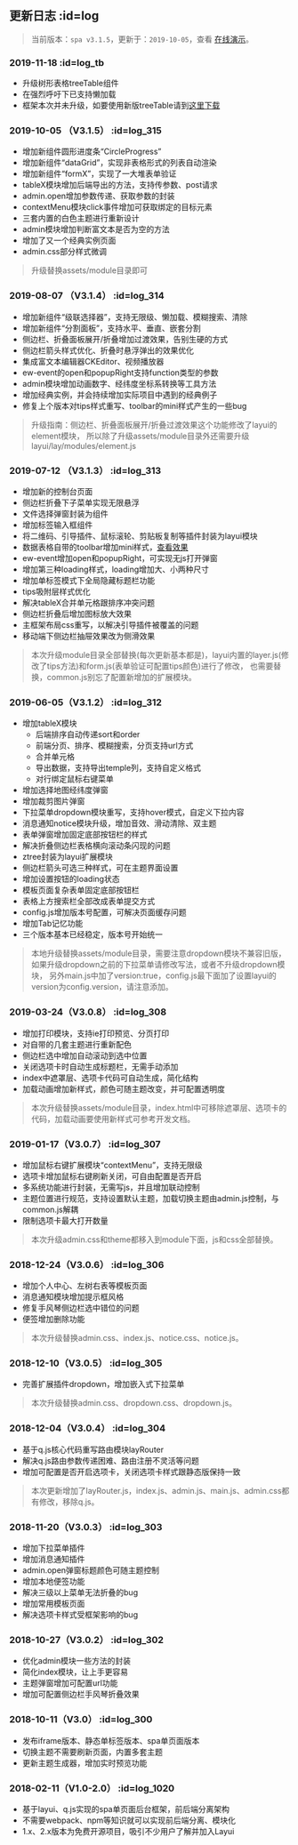 ﻿## 更新日志   :id=log

> 当前版本：`spa v3.1.5`，更新于：`2019-10-05`，查看 [在线演示](https://demo.easyweb.vip/spa/)。

### 2019-11-18      :id=log_tb

- 升级树形表格treeTable组件
- 在强烈呼吁下已支持懒加载
- 框架本次并未升级，如要使用新版treeTable请到[这里下载](https://gitee.com/whvse/treetable-lay)


### 2019-10-05 （V3.1.5）   :id=log_315

- 增加新组件圆形进度条“CircleProgress”
- 增加新组件“dataGrid”，实现非表格形式的列表自动渲染
- 增加新组件“formX”，实现了一大堆表单验证
- tableX模块增加后端导出的方法，支持传参数、post请求
- admin.open增加参数传递、获取参数的封装
- contextMenu模块click事件增加可获取绑定的目标元素
- 三套内置的白色主题进行重新设计
- admin模块增加判断富文本是否为空的方法
- 增加了又一个经典实例页面
- admin.css部分样式微调

> 升级替换assets/module目录即可


### 2019-08-07 （V3.1.4）   :id=log_314

- 增加新组件“级联选择器”，支持无限级、懒加载、模糊搜索、清除
- 增加新组件“分割面板”，支持水平、垂直、嵌套分割
- 侧边栏、折叠面板展开/折叠增加过渡效果，告别生硬的方式
- 侧边栏箭头样式优化、折叠时悬浮弹出的效果优化
- 集成富文本编辑器CKEditor、视频播放器
- ew-event的open和popupRight支持function类型的参数
- admin模块增加动画数字、经纬度坐标系转换等工具方法
- 增加经典实例，并会持续增加实际项目中遇到的经典例子
- 修复上个版本对tips样式重写、toolbar的mini样式产生的一些bug

> 升级指南：侧边栏、折叠面板展开/折叠过渡效果这个功能修改了layui的element模块，
> 所以除了升级assets/module目录外还需要升级layui/lay/modules/element.js


### 2019-07-12 （V3.1.3）   :id=log_313

- 增加新的控制台页面
- 侧边栏折叠下子菜单实现无限悬浮
- 文件选择弹窗封装为组件
- 增加标签输入框组件
- 将二维码、引导插件、鼠标滚轮、剪贴板复制等插件封装为layui模块
- 数据表格自带的toolbar增加mini样式，[查看效果](https://demo.easyweb.vip/pro/page/system/user.html)
- ew-event增加open和popupRight，可实现无js打开弹窗
- 增加第三种loading样式，loading增加大、小两种尺寸
- 增加单标签模式下全局隐藏标题栏功能
- tips吸附层样式优化
- 解决tableX合并单元格跟排序冲突问题
- 侧边栏折叠后增加图标放大效果
- 主框架布局css重写，以解决引导插件被覆盖的问题
- 移动端下侧边栏抽屉效果改为侧滑效果


> 本次升级module目录全部替换(每次更新基本都是)，layui内置的layer.js(修改了tips方法)和form.js(表单验证可配置tips颜色)进行了修改，
> 也需要替换，common.js别忘了配置新增加的扩展模块。


### 2019-06-05（V3.1.2）   :id=log_312

- 增加tableX模块
	- 后端排序自动传递sort和order
	- 前端分页、排序、模糊搜索，分页支持url方式
	- 合并单元格
	- 导出数据，支持导出temple列，支持自定义格式
	- 对行绑定鼠标右键菜单
- 增加选择地图经纬度弹窗
- 增加裁剪图片弹窗
- 下拉菜单dropdown模块重写，支持hover模式，自定义下拉内容
- 消息通知notice模块升级，增加音效、滑动清除、双主题
- 表单弹窗增加固定底部按钮栏的样式
- 解决折叠侧边栏表格横向滚动条闪现的问题
- ztree封装为layui扩展模块
- 侧边栏箭头可选三种样式，可在主题界面设置
- 增加设置按钮的loading状态
- 模板页面复杂表单固定底部按钮栏
- 表格上方搜索栏全部改成表单提交方式
- config.js增加版本号配置，可解决页面缓存问题
- 增加Tab记忆功能
- 三个版本基本已经稳定，版本号开始统一

> 本地升级替换assets/module目录，需要注意dropdown模块不兼容旧版，
> 如果升级dropdown之前的下拉菜单请修改写法，或者不升级dropdown模块，
> 另外main.js中加了version:true，config.js最下面加了设置layui的version为config.version，请注意添加。


### 2019-03-24（V3.0.8）   :id=log_308

- 增加打印模块，支持ie打印预览、分页打印
- 对自带的几套主题进行重新配色
- 侧边栏选中增加自动滚动到选中位置
- 关闭选项卡时自动生成标题栏，无需手动添加
- index中遮罩层、选项卡代码可自动生成，简化结构
- 加载动画增加新样式，颜色可随主题改变，并可配置透明度

> 本次升级替换assets/module目录，index.html中可移除遮罩层、选项卡的代码，加载动画要使用新样式可参考开发文档。


### 2019-01-17（V3.0.7）   :id=log_307

- 增加鼠标右键扩展模块“contextMenu”，支持无限级
- 选项卡增加鼠标右键刷新关闭，可自由配置是否开启
- 多系统功能进行封装，无需写js，并且增加联动控制
- 主题位置进行规范，支持设置默认主题，加载切换主题由admin.js控制，与common.js解耦
- 限制选项卡最大打开数量

> 本次升级admin.css和theme都移入到module下面，js和css全部替换。


### 2018-12-24（V3.0.6）   :id=log_306

- 增加个人中心、左树右表等模板页面
- 消息通知模块增加提示框风格
- 修复手风琴侧边栏选中错位的问题
- 便签增加删除功能

> 本次升级替换admin.css、index.js、notice.css、notice.js。


### 2018-12-10（V3.0.5）   :id=log_305

- 完善扩展插件dropdown，增加嵌入式下拉菜单

> 本次升级替换admin.css、dropdown.css、dropdown.js。


### 2018-12-04（V3.0.4）   :id=log_304

- 基于q.js核心代码重写路由模块layRouter
- 解决q.js路由参数传递困难、路由注册不灵活等问题
- 增加可配置是否开启选项卡，关闭选项卡样式跟静态版保持一致

> 本次更新增加了layRouter.js，index.js、admin.js、main.js、admin.css都有修改，移除q.js。


### 2018-11-20（V3.0.3）   :id=log_303

- 增加下拉菜单插件
- 增加消息通知插件
- admin.open弹窗标题颜色可随主题控制
- 增加本地便签功能
- 解决三级以上菜单无法折叠的bug
- 增加常用模板页面
- 解决选项卡样式受框架影响的bug


### 2018-10-27（V3.0.2）   :id=log_302

- 优化admin模块一些方法的封装
- 简化index模块，让上手更容易
- 主题弹窗增加可配置url功能
- 增加可配置侧边栏手风琴折叠效果


### 2018-10-11（V3.0）   :id=log_300

- 发布iframe版本、静态单标签版本、spa单页面版本
- 切换主题不需要刷新页面，内置多套主题
- 更新主题生成器，增加实时预览功能


### 2018-02-11（V1.0-2.0）   :id=log_1020

- 基于layui、q.js实现的spa单页面后台框架，前后端分离架构
- 不需要webpack、npm等知识就可以实现前后端分离、模块化
- 1.x、2.x版本为免费开源项目，吸引不少用户了解并加入Layui
